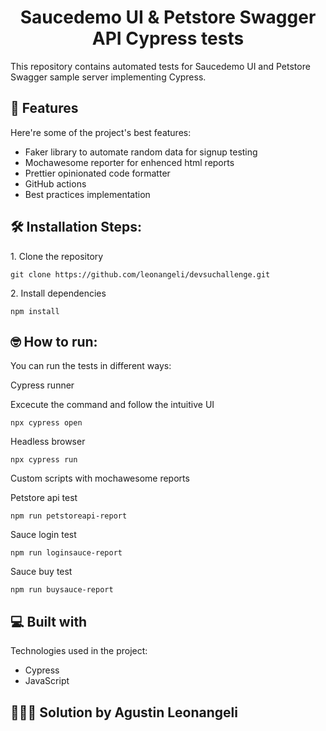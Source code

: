 <h1 align="center" id="title">Saucedemo UI & Petstore Swagger API Cypress tests</h1>

<p id="description">This repository contains automated tests for Saucedemo UI and Petstore Swagger sample server implementing Cypress.</p>

<h2>🧐 Features</h2>

Here're some of the project's best features:

- Faker library to automate random data for signup testing
- Mochawesome reporter for enhenced html reports
- Prettier opinionated code formatter
- GitHub actions
- Best practices implementation

<h2>🛠️ Installation Steps:</h2>

<p>1. Clone the repository</p>

```
git clone https://github.com/leonangeli/devsuchallenge.git
```

<p>2. Install dependencies</p>

```
npm install
```

<h2>🤓 How to run:</h2>

You can run the tests in different ways:

<p>Cypress runner</p>
Excecute the command and follow the intuitive UI

```
npx cypress open
```

<p>Headless browser</p>

```
npx cypress run
```

<p>Custom scripts with mochawesome reports</p>

Petstore api test

```
npm run petstoreapi-report
```

Sauce login test

```
npm run loginsauce-report
```

Sauce buy test

```
npm run buysauce-report
```

<h2>💻 Built with</h2>

Technologies used in the project:

- Cypress
- JavaScript

<h2>👨🏼‍💻 Solution by Agustin Leonangeli </h2>
